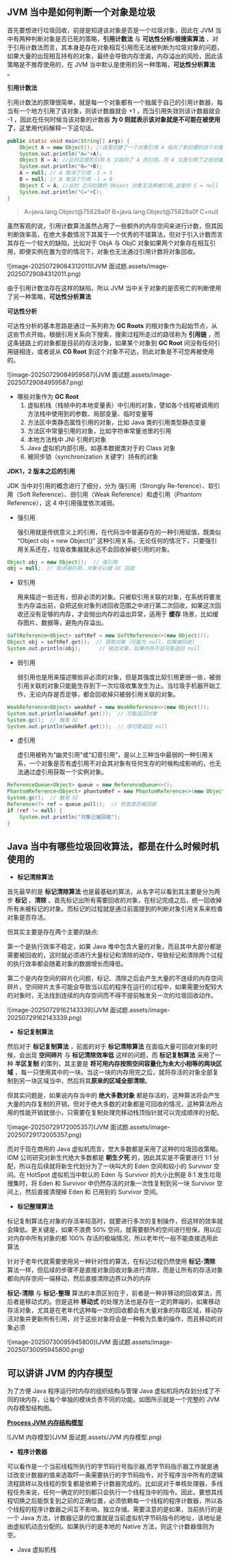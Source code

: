 ## JVM 当中是如何判断一个对象是垃圾

首先要想进行垃圾回收，前提是知道该对象是否是一个垃圾对象，因此在 JVM 当中有两种判断对象是否已死的策略，**引用计数法** 与 **可达性分析/根搜索算法** ，对于引用计数法而言，其本身是存在对象相互引用而无法被判断为垃圾对象的问题，如果大量的出现相互持有的对象，最终会导致内存泄漏，内存溢出的风险，因此该策略是不推荐使用的，在 JVM 当中默认是使用的另一种策略，**可达性分析算法** 。

**引用计数法**

引用计数法的原理很简单，就是每一个对象都有一个独属于自己的引用计数器，每当有一个地方引用了该对象，则该计数器就会 +1 ，而当引用失效则该计数器就会 -1 ，因此在任何时候当该对象的计数器 **为 0 则就表示该对象就是不可能在被使用了**，这里用代码解释一下这句话。

~~~ java
public static void main(String[] args) {
    Object A = new Object(); //这里创建了一个对象引用 A 指向了新创建的这个对象,因此这个对象的引用计数器 +1  = 1
    System.out.println("A="+A);
    Object B = A; //此时这里的引用 B 又指向了 A 的引用，而 A 又是引用了之前创建的对象计数器 +1  = 2
    System.out.println("B="+B);
    A = null; // A 取消了引用 -1 = 1
    B = null; // B 取消了引用 -1 = 0
    Object C = A; //此时 之间创建的 Object 对象无法再被引用,这里的 C = null
    System.out.println("C="+C);
}
~~~

> A=java.lang.Object@75828a0f
> B=java.lang.Object@75828a0f
> C=null

虽然客观的说，引用计数算法虽然占用了一些额外的内存空间来进行计数，但其因判断效率高，在绝大多数情况下其属于一个优秀的不错算法，但对于引入计数而言其存在一个较大的缺陷，比如对于 ObjA 与 ObjC 对象如果两个对象存在相互引用，即便实例在置为空的情况下，对象也无法通过引用计数将对象回收。

![image-20250729084312011](JVM 面试题.assets/image-20250729084312011.png) 

由于引用计数法存在这样的缺陷，所以 JVM 当中关于对象的是否死亡的判断使用了另一种策略，**可达性分析算法**

**可达性分析**

可达性分析的基本思路是通过一系列称为 **GC Roots** 的根对象作为起始节点，从这些节点开始，根据引用关系向下搜索，搜索过程所走过的路径称为 **引用链** ，而这条链路上的对象都是目前的存活对象，如果某个对象到 **GC Root** 间没有任何引用链相连，或者说从 **CG Root** 到这个对象不可达，则此对象是不可您再被使用的。

![image-20250729084959587](JVM 面试题.assets/image-20250729084959587.png)

- 哪些对象作为 **GC Root** 
  1. 虚拟机栈（栈帧中的本地变量表）中引用的对象，譬如各个线程被调用的方法栈中使用到的参数、局部变量、临时变量等
  2. 方法区中类静态属性引用的对象，比如 Java 类的引用类型静态变量
  3. 方法区中常量引用的对象，比如字符串常量池里的引用
  4. 本地方法栈中 JNI 引用的对象
  5. Java 虚拟机内部引用，如基本数据类对于的 Class 对象
  6. 被同步锁（synchronization 关键字）持有的对象

**JDK1，2 版本之后的引用**

JDK 当中对引用的概念进行了细分，分为 强引用（Strongly Re-ference）、软引用（Soft Reference）、弱引用（Weak Reference）和虚引用（Phantom Reference），这 4 中引用强度依次减弱。

- 强引用 

  强引用就是传统意义上的引用，在代码当中普遍存在的一种引用赋值，既类似 “Object obj = new Object()” 这种引用关系，无论任何的情况下，只要强引用关系还在，垃圾收集器就永远不会回收掉被引用的对象。

~~~ java
Object obj = new Object();  // 强引用
obj = null;  // 取消强引用，对象可以被 GC 回收
~~~

- 软引用

  用来描述一些还有，但非必须的对象。只被软引用关联的对象，在系统将要发生内存溢出前，会把这些对象列进回收范围之中进行第二次回收，如果这次回收还没有足够的内存，才会抛出内存的溢出异常，适用于 **缓存** 场景，比如缓存图片、数据等，避免内存溢出。

~~~ java
SoftReference<Object> softRef = new SoftReference<>(new Object());
Object obj = softRef.get();  // 获取对象（可能为 null，如果被回收）
System.out.println(obj);      // 输出对象，如果内存不足可能返回 null
~~~

- 弱引用

  弱引用也是用来描述哪些非必须的对象，但是其强度比软引用更弱一些，被弱引用关联的对象只能能生存到下一次垃圾收集发生为止。当垃圾手机器开始工作，无论内存是否足够，都会回收掉只被弱引用关联的对象。

~~~ java
WeakReference<Object> weakRef = new WeakReference<>(new Object());
System.out.println(weakRef.get());  // 可能返回对象
System.gc();  // 触发 GC
System.out.println(weakRef.get());  // 很可能返回 null
~~~

- 虚引用

  虚引用被称为“幽灵引用”或“幻音引用”，是以上三种当中最弱的一种引用关系，一个对象是否有虚引用不对会其对象有任何生存的时候构成影响的，也无法通过虚引用获取一个实例对象。

~~~ java
ReferenceQueue<Object> queue = new ReferenceQueue<>();
PhantomReference<Object> phantomRef = new PhantomReference<>(new Object(), queue);
System.gc();  // 触发 GC
Reference<?> ref = queue.poll();  // 检查是否被回收
if (ref != null) {
    System.out.println("对象已被回收");
}
~~~

## Java 当中有哪些垃圾回收算法，都是在什么时候时机使用的

- **标记清除算法**

首先最早的是 **标记清除算法** 也是最基础的算法，从名字可以看到其主要是分为两步 **标记** 、**清除** 。首先标记出所有需要回收的对象，在标记完成之后，统一回收掉所有未被标记的对象。而标记的过程就是通过前面提到的判断对象引用关系来检查对象是否存活。

但其实主要是存在两个主要的缺点:

第一个是执行效率不稳定，如果 Java 堆中包含大量的对象，而且其中大部分都是需要被回收的，这时就必须进行大量标记和清除的动作，导致标记和清除两个过程的执行效率都会随着对象的数据增长而降低。

第二个是内存空间的碎片化问题，标记、清除之后会产生大量的不连续的内存空间碎片，空间碎片太多可能会导致当以后的程序在运行的过程中，如果需要分配较大的对象时，无法找到连续的内存空间而不得不提前触发另一次的垃圾回收动作。

![image-20250729162143339](JVM 面试题.assets/image-20250729162143339.png) 



- **标记复制算法**

然后对于 **标记复制算法** ，前面的对于 **标记清除算法** 在面临大量可回收对象的时候，会出现 **空间碎片** 与 **标记清除效率低** 这样的问题，而 **标记复制算法** 采用了一种 **半区复制** 的策列，其主要是 **将可用内存按照空间容量化为未大小相等的两块区域** ，每一只使用其中的一块。当这一块的内存用完之后，就将存活的对象全部复制到另一块区域当中，然后将其**原来的区域全部清除**。

但其实问题是，如果说内存当中的 **绝大多数对象** 都是存活的，这种算法将会产生大量的内存复制的开销，但对于绝大多数的对象都是可回收的情况，这种算法所占用的性能开销就很小，只需要在复制处理完移动栈顶指针就可以完成顺序的分配。

![image-20250729172005357](JVM 面试题.assets/image-20250729172005357.png) 

而对于现在商用的 Java 虚拟机而言，觉大多数都是采用了这种的垃圾回收策略。IDM 公司研究对新生代绝大多数都是 **朝生夕死** 的，因此其实是不需要进行 1:1 分配，所以在后续就将新生代划分为了一块叫大的 Eden 空间和较小的 Survivor 空间。在 HotSpot 虚拟机当中默认的 Eden 与 Survivor 的大小比例是 8:1 发生垃圾搜集时，将 Eden 和 Survivor 中仍然存活的对象一次性复制到另一块 Survivor 空间上，然后直接清理掉 Eden 和 已用到的 Survivor 空间。

- **标记整理算法**

标记复制算法在对象的存活率较高时，就要进行多次的复制操作，但这样的效率就会降低。更关键是，如果不浪费 50% 空间，就需要额外的空间进行担保，用以应对内存中所有对象的都 100% 存活的极端情况，所以老年代一般不能直接选用此算法

针对于老年代就需要使用另一种针对性的算法，在标记过程仍然使用 **标记-清除** 算法一样，但后续的步骤不是直接对象回收对象进行清除，而是让所有的存活对象都向内存空间一端移动，然后直接清除边界以外的内存

**标记-清除** 与 **标记-整理** 算法的本质区别在于，前者是一种非移动的回收算法，而后者是移动式的。但是这种 **移动式**  的处理方法也是存在一定的弊端的，如果移动存活对象，尤其是在老年代这种每一次的回收都会有大量对象的存取区域，移动存活对象并更新所有引用，对于这些对象将会是一种极为负重的操作，而且移动的对象必须

![image-20250730095945800](JVM 面试题.assets/image-20250730095945800.png) 

## 可以讲讲 JVM 的内存模型

为了方便 Java 程序运行时内存的组织结构与管理 Java 虚拟机将内存划分成了不同的块内存，让每个单独的模块负责不同的功能。如图所示就是一个完整的 JVM 内存模型结构图。

[**Process JVM 内存结构模型**](https://www.processon.com/diagraming/685b65cdd1eab77979dde3f7)

 ![JVM 内存模型](JVM 面试题.assets/JVM 内存模型.png)

- **程序计数器**

可以看作是一个当前线程所执行的字节码行号指示器,而字节码指示器工作就是通过改变计数器的值来选取吓一条需要执行的字节码指令，对于程序当中所有的逻辑流程跳转以及线程的恢复都是依赖于计数器完成的。比如说对于单核处理器，多线程任务来说，任何一确定的时刻都只会执行一个线程当中的指令。因此，要想其线程切换之后能恢复到之前的正确位置，必须依赖每一个线程的程序计数器，所以各个线程的程序计数器之间互不影响，独立存储。需要注意的是如果，当前执行的是一个 Java 方法，计数器记录的位置就是当前虚拟机字节码指令的地址，该地址是由虚拟机动态分配的。如果执行的是本地的 Native 方法，则这个计数器值则为空。

- Java 虚拟机栈

